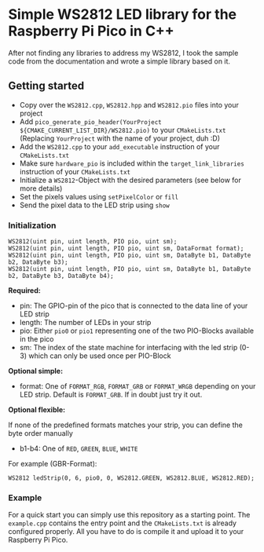 # Simple WS2812 LED library for the Raspberry Pi Pico in C++

After not finding any libraries to address my WS2812, I took the sample code from the documentation and wrote a simple library based on it.

## Getting started

- Copy over the `WS2812.cpp`, `WS2812.hpp` and `WS2812.pio` files into your project
- Add `pico_generate_pio_header(YourProject ${CMAKE_CURRENT_LIST_DIR}/WS2812.pio)` to your `CMakeLists.txt` (Replacing `YourProject` with the name of your project, duh :D)
- Add the `WS2812.cpp` to your `add_executable` instruction of your `CMakeLists.txt`
- Make sure `hardware_pio` is included within the `target_link_libraries` instruction of your `CMakeLists.txt`
- Initialize a `WS2812`-Object with the desired parameters (see below for more details)
- Set the pixels values using `setPixelColor` or `fill`
- Send the pixel data to the LED strip using `show`

### Initialization

```
WS2812(uint pin, uint length, PIO pio, uint sm);
WS2812(uint pin, uint length, PIO pio, uint sm, DataFormat format);
WS2812(uint pin, uint length, PIO pio, uint sm, DataByte b1, DataByte b2, DataByte b3);
WS2812(uint pin, uint length, PIO pio, uint sm, DataByte b1, DataByte b2, DataByte b3, DataByte b4);
```

**Required:**

- pin: The GPIO-pin of the pico that is connected to the data line of your LED strip
- length: The number of LEDs in your strip
- pio: Either `pio0` or `pio1` representing one of the two PIO-Blocks available in the pico
- sm: The index of the state machine for interfacing with the led strip (0-3) which can only be used once per PIO-Block

**Optional simple:**

- format: One of `FORMAT_RGB`, `FORMAT_GRB` or `FORMAT_WRGB` depending on your LED strip. Default is `FORMAT_GRB`. If in doubt just try it out.

**Optional flexible:**

If none of the predefined formats matches your strip, you can define the byte order manually
- b1-b4: One of `RED`, `GREEN`, `BLUE`, `WHITE`

For example (GBR-Format):
```
WS2812 ledStrip(0, 6, pio0, 0, WS2812.GREEN, WS2812.BLUE, WS2812.RED);
```

### Example

For a quick start you can simply use this repository as a starting point. The `example.cpp` contains the entry point and the `CMakeLists.txt` is already configured properly. All you have to do is compile it and upload it to your Raspberry Pi Pico.
